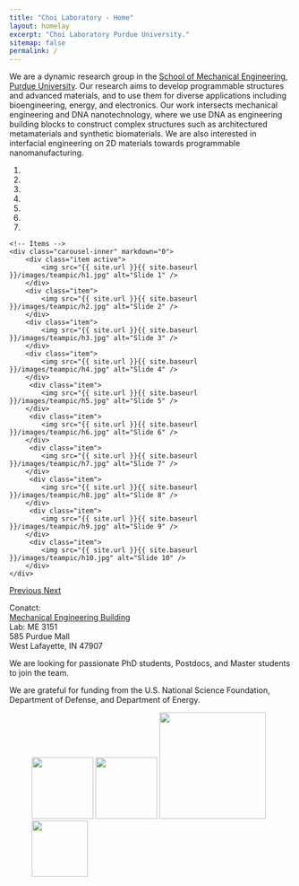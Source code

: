 ```yaml
---
title: "Choi Laboratory - Home"
layout: homelay
excerpt: "Choi Laboratory Purdue University."
sitemap: false
permalink: /
---
```


We are a dynamic research group in the [School of Mechanical Engineering](https://engineering.purdue.edu/ME), [Purdue University](https://www.purdue.edu/). Our research aims to develop programmable structures and advanced materials, and to use them for diverse applications including bioengineering, energy, and electronics. Our work intersects mechanical engineering and DNA nanotechnology, where we use DNA as engineering building blocks to construct complex structures such as architectured metamaterials and synthetic biomaterials. We are also interested in interfacial engineering on 2D materials towards programmable nanomanufacturing.

<div markdown="0" id="carousel" class="carousel slide" data-ride="carousel" data-interval="4000" data-pause="hover" >
    <!-- Menu -->
    <ol class="carousel-indicators">
        <li data-target="#carousel" data-slide-to="0" class="active"></li>
        <li data-target="#carousel" data-slide-to="1"></li>
        <li data-target="#carousel" data-slide-to="2"></li>
        <li data-target="#carousel" data-slide-to="3"></li>
        <li data-target="#carousel" data-slide-to="4"></li>
        <li data-target="#carousel" data-slide-to="5"></li>
        <li data-target="#carousel" data-slide-to="6"></li>
    </ol>

    <!-- Items -->
    <div class="carousel-inner" markdown="0">
        <div class="item active">
            <img src="{{ site.url }}{{ site.baseurl }}/images/teampic/h1.jpg" alt="Slide 1" />
        </div>
        <div class="item">
            <img src="{{ site.url }}{{ site.baseurl }}/images/teampic/h2.jpg" alt="Slide 2" />
        </div>
        <div class="item">
            <img src="{{ site.url }}{{ site.baseurl }}/images/teampic/h3.jpg" alt="Slide 3" />
        </div>
        <div class="item">
            <img src="{{ site.url }}{{ site.baseurl }}/images/teampic/h4.jpg" alt="Slide 4" />
        </div>
         <div class="item">
            <img src="{{ site.url }}{{ site.baseurl }}/images/teampic/h5.jpg" alt="Slide 5" />
        </div>
         <div class="item">
            <img src="{{ site.url }}{{ site.baseurl }}/images/teampic/h6.jpg" alt="Slide 6" />
        </div>
         <div class="item">
            <img src="{{ site.url }}{{ site.baseurl }}/images/teampic/h7.jpg" alt="Slide 7" />
        </div>
         <div class="item">
            <img src="{{ site.url }}{{ site.baseurl }}/images/teampic/h8.jpg" alt="Slide 8" />
        </div>
         <div class="item">
            <img src="{{ site.url }}{{ site.baseurl }}/images/teampic/h9.jpg" alt="Slide 9" />
        </div>
         <div class="item">
            <img src="{{ site.url }}{{ site.baseurl }}/images/teampic/h10.jpg" alt="Slide 10" />
        </div>
    </div>
  <a class="left carousel-control" href="#carousel" role="button" data-slide="prev">
    <span class="glyphicon glyphicon-chevron-left" aria-hidden="true"></span>
    <span class="sr-only">Previous</span>
  </a>
  <a class="right carousel-control" href="#carousel" role="button" data-slide="next">
    <span class="glyphicon glyphicon-chevron-right" aria-hidden="true"></span>
    <span class="sr-only">Next</span>
  </a>
</div>



Conatct: <br />
[Mechanical Engineering Building](https://www.google.com/maps/place/Purdue+University+-+School+of+Mechanical+Engineering/@40.42818,-86.9129255,15z/data=!4m5!3m4!1s0x0:0x49f08a363af2d2a7!8m2!3d40.42818!4d-86.9129255) <br />
Lab: ME 3151 <br />
585 Purdue Mall <br />
West Lafayette, IN 47907 <br />


We are looking for passionate PhD students, Postdocs, and Master students to join the team.


We are grateful for funding from the U.S. National Science Foundation, Department of Defense, and Department of Energy.

<figure class="fourth">
  <img src="{{ site.url }}{{ site.baseurl }}/images/teampic/empty.jpg" style="width: 110px">
  <img src="{{ site.url }}{{ site.baseurl }}/images/teampic/nsf.jpg" style="width: 110px">
  <img src="{{ site.url }}{{ site.baseurl }}/images/teampic/dnr1.jpg" style="width: 190px">
  <img src="{{ site.url }}{{ site.baseurl }}/images/teampic/doe.jpg" style="width: 100px">
  
</figure>
